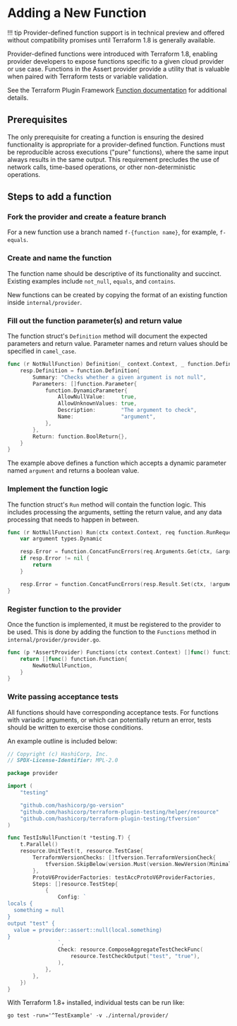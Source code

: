 # Adding a New Function

!!! tip
    Provider-defined function support is in technical preview and offered without compatibility promises until Terraform 1.8 is generally available.

Provider-defined functions were introduced with Terraform 1.8, enabling provider developers to expose functions specific to a given cloud provider or use case.
Functions in the Assert provider provide a utility that is valuable when paired with Terraform tests or variable validation.

See the Terraform Plugin Framework [Function documentation](https://developer.hashicorp.com/terraform/plugin/framework/functions) for additional details.

## Prerequisites

The only prerequisite for creating a function is ensuring the desired functionality is appropriate for a provider-defined function.
Functions must be reproducible across executions ("pure" functions), where the same input always results in the same output.
This requirement precludes the use of network calls, time-based operations, or other non-deterministic operations.

## Steps to add a function

### Fork the provider and create a feature branch

For a new function use a branch named `f-{function name}`, for example, `f-equals`.

### Create and name the function

The function name should be descriptive of its functionality and succinct.
Existing examples include `not_null`, `equals`, and `contains`.

New functions can be created by copying the format of an existing function inside `internal/provider`.

### Fill out the function parameter(s) and return value

The function struct's `Definition` method will document the expected parameters and return value.
Parameter names and return values should be specified in `camel_case`.

```go
func (r NotNullFunction) Definition(_ context.Context, _ function.DefinitionRequest, resp *function.DefinitionResponse) {
	resp.Definition = function.Definition{
		Summary: "Checks whether a given argument is not null",
		Parameters: []function.Parameter{
			function.DynamicParameter{
				AllowNullValue:     true,
				AllowUnknownValues: true,
				Description:        "The argument to check",
				Name:               "argument",
			},
		},
		Return: function.BoolReturn{},
	}
}
```

The example above defines a function which accepts a dynamic parameter named `argument` and returns a boolean value.

### Implement the function logic

The function struct's `Run` method will contain the function logic.
This includes processing the arguments, setting the return value, and any data processing that needs to happen in between.

```go
func (r NotNullFunction) Run(ctx context.Context, req function.RunRequest, resp *function.RunResponse) {
	var argument types.Dynamic

	resp.Error = function.ConcatFuncErrors(req.Arguments.Get(ctx, &argument))
	if resp.Error != nil {
		return
	}

	resp.Error = function.ConcatFuncErrors(resp.Result.Set(ctx, !argument.IsNull()))
}
```

### Register function to the provider

Once the function is implemented, it must be registered to the provider to be used.
This is done by adding the function to the `Functions` method in `internal/provider/provider.go`.

```go
func (p *AssertProvider) Functions(ctx context.Context) []func() function.Function {
	return []func() function.Function{
		NewNotNullFunction,
	}
}
```

### Write passing acceptance tests

All functions should have corresponding acceptance tests.
For functions with variadic arguments, or which can potentially return an error, tests should be written to exercise those conditions.

An example outline is included below:

```go
// Copyright (c) HashiCorp, Inc.
// SPDX-License-Identifier: MPL-2.0

package provider

import (
	"testing"

	"github.com/hashicorp/go-version"
	"github.com/hashicorp/terraform-plugin-testing/helper/resource"
	"github.com/hashicorp/terraform-plugin-testing/tfversion"
)

func TestIsNullFunction(t *testing.T) {
	t.Parallel()
	resource.UnitTest(t, resource.TestCase{
		TerraformVersionChecks: []tfversion.TerraformVersionCheck{
			tfversion.SkipBelow(version.Must(version.NewVersion(MinimalRequiredTerraformVersion))),
		},
		ProtoV6ProviderFactories: testAccProtoV6ProviderFactories,
		Steps: []resource.TestStep{
			{
				Config: `
locals {
  something = null
}
output "test" {
  value = provider::assert::null(local.something)
}
				`,
				Check: resource.ComposeAggregateTestCheckFunc(
					resource.TestCheckOutput("test", "true"),
				),
			},
		},
	})
}
```

With Terraform 1.8+ installed, individual tests can be run like:

```console
go test -run='^TestExample' -v ./internal/provider/
```
